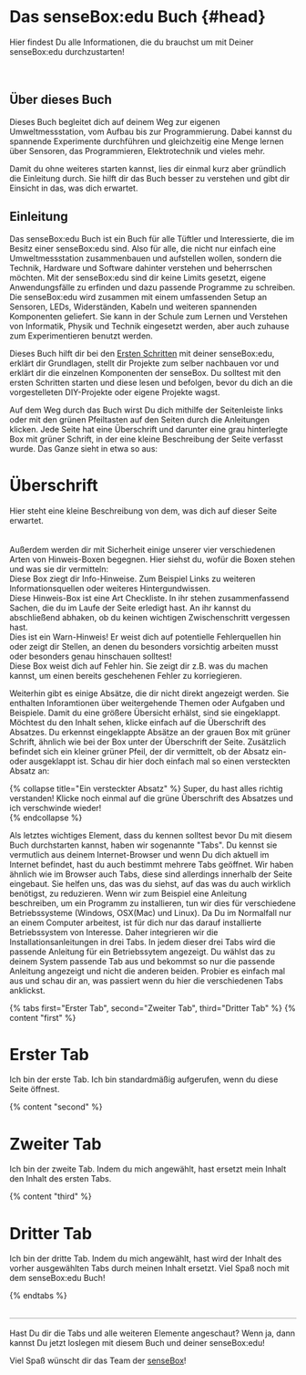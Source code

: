 # Das senseBox:edu Buch {#head}
<div class="description">
Hier findest Du alle Informationen, die du brauchst um mit Deiner
senseBox:edu durchzustarten!
</div>
<div class="line">
    <br>
    <br>
</div>

## Über dieses Buch
Dieses Buch begleitet dich auf deinem Weg zur eigenen Umweltmessstation, vom Aufbau bis zur Programmierung. Dabei kannst du spannende Experimente durchführen und gleichzeitig eine Menge lernen über Sensoren, das Programmieren, Elektrotechnik und vieles mehr. 

Damit du ohne weiteres starten kannst, lies dir einmal kurz aber gründlich die Einleitung durch. Sie hilft dir das Buch besser zu verstehen und gibt dir Einsicht in das, was dich erwartet.

## Einleitung
Das senseBox:edu Buch ist ein Buch für alle Tüftler und Interessierte, die im Besitz einer senseBox:edu sind. Also für alle, die nicht nur einfach eine Umweltmessstation zusammenbauen und aufstellen wollen, sondern die Technik, Hardware und Software dahinter verstehen und beherrschen möchten. Mit der senseBox:edu sind dir keine Limits gesetzt, eigene Anwendungsfälle zu erfinden und dazu passende Programme zu schreiben. Die senseBox:edu wird zusammen mit einem umfassenden Setup an Sensoren, LEDs, Widerständen, Kabeln und weiteren spannenden Komponenten geliefert. Sie kann in der Schule zum Lernen und Verstehen von Informatik, Physik und Technik eingesetzt werden, aber auch zuhause zum Experimentieren benutzt werden.

Dieses Buch hilft dir bei den [Ersten Schritten](erste-schritte/software-installation.md) mit deiner senseBox:edu, erklärt dir Grundlagen, stellt dir Projekte zum selber nachbauen vor und erklärt dir die einzelnen Komponenten der senseBox. Du solltest mit den ersten Schritten starten und diese lesen und befolgen, bevor du dich an die vorgestelleten DIY-Projekte oder eigene Projekte wagst. 

Auf dem Weg durch das Buch wirst Du dich mithilfe der Seitenleiste links oder mit den grünen Pfeiltasten auf den Seiten durch die Anleitungen klicken.
Jede Seite hat eine Überschrift und darunter eine grau hinterlegte Box mit grüner Schrift, in der eine kleine Beschreibung der Seite verfasst wurde. Das Ganze sieht in etwa so aus:

# Überschrift
<div class="description">
Hier steht eine kleine Beschreibung von dem, was dich auf dieser Seite erwartet.
</div>
<div class="line">
    <br>
</div>
<br>
Außerdem werden dir mit Sicherheit einige unserer vier verschiedenen Arten von Hinweis-Boxen begegnen. Hier siehst du, wofür die Boxen stehen und was sie dir vermitteln:

<div class="box_info">
    <i class="fa fa-info fa-fw" aria-hidden="true" style="color: #42acf3;"></i>
    Diese Box ziegt dir Info-Hinweise. Zum Beispiel Links zu weiteren Informationsquellen oder weiteres Hintergundwissen.</div>

<div class="box_success">
    <i class="fa fa-check fa-fw" aria-hidden="true" style="color: #50af51;"></i>
   Diese Hinweis-Box ist eine Art Checkliste. In ihr stehen zusammenfassend Sachen, die du im Laufe der Seite erledigt hast. An ihr kannst du abschließend abhaken, ob du keinen wichtigen Zwischenschritt vergessen hast. 
</div>

<div class="box_warning">
    <i class="fa fa-exclamation-circle fa-fw" aria-hidden="true" style="color: #f0ad4e"></i>
    Dies ist ein Warn-Hinweis! Er weist dich auf potentielle Fehlerquellen hin oder zeigt dir Stellen, an denen du besonders vorsichtig arbeiten musst oder besonders genau hinschauen solltest!
</div>

<div class="box_error">
    <i class="fa fa-exclamation-triangle fa-fw" aria-hidden="true" style="color: #d9534f"></i>
    Diese Box weist dich auf Fehler hin. Sie zeigt dir z.B. was du machen kannst, um einen bereits geschehenen Fehler zu korriegieren. 
</div>

Weiterhin gibt es einige Absätze, die dir nicht direkt angezeigt werden. Sie enthalten Inforamtionen über weitergehende Themen oder Aufgaben und Beispiele. Damit du eine größere Übersicht erhälst, sind sie eingeklappt. Möchtest du den Inhalt sehen, klicke einfach auf die Überschrift des Absatzes. Du erkennst eingeklappte Absätze an der grauen Box mit grüner Schrift, ähnlich wie bei der Box unter der Überschrift der Seite. Zusätzlich befindet sich ein kleiner grüner Pfeil, der dir vermittelt, ob der Absatz ein- oder ausgeklappt ist. Schau dir hier doch einfach mal so einen versteckten Absatz an:

{% collapse title="Ein versteckter Absatz" %}
 Super, du hast alles richtig verstanden! Klicke noch einmal auf die grüne Überschrift des Absatzes und ich verschwinde wieder!   
{% endcollapse %}

Als letztes wichtiges Element, dass du kennen solltest bevor Du mit diesem Buch durchstarten kannst, haben wir sogenannte "Tabs". Du kennst sie vermutlich aus deinem Internet-Browser und wenn Du dich aktuell im Internet befindet, hast du auch bestimmt mehrere Tabs geöffnet. Wir haben ähnlich wie im Browser auch Tabs, diese sind allerdings innerhalb der Seite eingebaut. Sie helfen uns, das was du siehst, auf das was du auch wirklich benötigst, zu reduzieren. Wenn wir zum Beispiel eine Anleitung beschreiben, um ein Programm zu installieren, tun wir dies für verschiedene Betriebssysteme (Windows, OSX(Mac) und Linux). Da Du im Normalfall nur an einem Computer arbeitest, ist für dich nur das darauf installierte Betriebssystem von Interesse. Daher integrieren wir die Installationsanleitungen in drei Tabs. In jedem dieser drei Tabs wird die passende Anleitung für ein Betriebssytem angezeigt. Du wählst das zu deinem System passende Tab aus und bekommst so nur die passende Anleitung angezeigt und nicht die anderen beiden. Probier es einfach mal aus und schau dir an, was passiert wenn du hier die verschiedenen Tabs anklickst.

{% tabs first="Erster Tab", second="Zweiter Tab", third="Dritter Tab" %}
{% content "first" %}
# Erster Tab
Ich bin der erste Tab. Ich bin standardmäßig aufgerufen, wenn du diese Seite öffnest. 

{% content "second" %}
# Zweiter Tab
Ich bin der zweite Tab. Indem du mich angewählt, hast ersetzt mein Inhalt den Inhalt des ersten Tabs.

{% content "third" %}
# Dritter Tab
Ich bin der dritte Tab. Indem du mich angewählt, hast wird der Inhalt des vorher ausgewählten Tabs durch meinen Inhalt ersetzt. Viel Spaß noch mit dem senseBox:edu Buch!

{% endtabs %}
<div class="line" style="border-bottom: solid 1px #a6a6a6!important;">
    <br>
</div>
<br>
Hast Du dir die Tabs und alle weiteren Elemente angeschaut? 
Wenn ja, dann kannst Du jetzt loslegen mit diesem Buch und deiner senseBox:edu!

Viel Spaß wünscht dir das Team der [senseBox](https://sensebox.de/)! 
